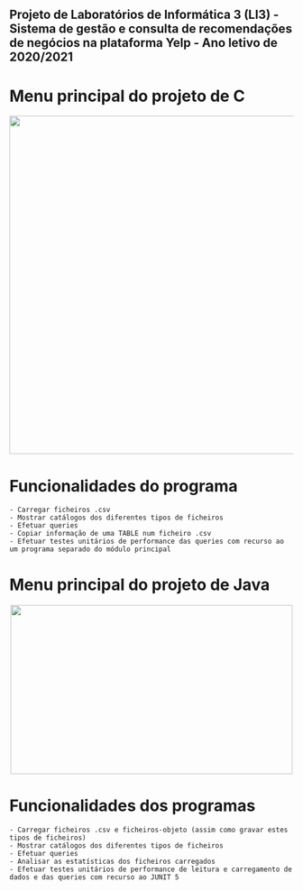 ## Projeto de Laboratórios de Informática 3 (LI3) - Sistema de gestão e consulta de recomendações de negócios na plataforma Yelp - Ano letivo de 2020/2021

# Menu principal do projeto de C
<p align="center">
  <img width="800" height="600" src="https://user-images.githubusercontent.com/61991247/124788761-91633b80-df41-11eb-921a-baa76cfffc8c.png">
</p>

# Funcionalidades do programa
```
- Carregar ficheiros .csv 
- Mostrar catálogos dos diferentes tipos de ficheiros
- Efetuar queries
- Copiar informação de uma TABLE num ficheiro .csv
- Efetuar testes unitários de performance das queries com recurso ao um programa separado do módulo principal
```

# Menu principal do projeto de Java
<p align="center">
  <img width="500" height="300" src="https://user-images.githubusercontent.com/61991247/124792727-2ddb0d00-df45-11eb-8681-706842de924c.png">
</p>

# Funcionalidades dos programas
```
- Carregar ficheiros .csv e ficheiros-objeto (assim como gravar estes tipos de ficheiros)
- Mostrar catálogos dos diferentes tipos de ficheiros
- Efetuar queries
- Analisar as estatísticas dos ficheiros carregados
- Efetuar testes unitários de performance de leitura e carregamento de dados e das queries com recurso ao JUNIT 5
``` 
